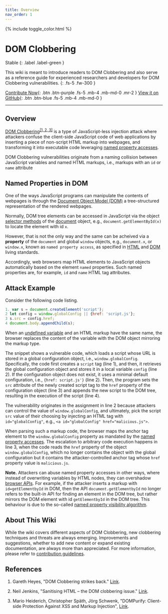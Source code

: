 ```yaml
---
title: Overview
nav_order: 1
---
```


{% include toggle_color.html %}


# DOM Clobbering

Stable
{: .label .label-green }

This wiki is meant to introduce readers to DOM Clobbering and also serve as a reference guide for experienced researchers and developers for DOM Clobbering vulnerabilities. 
{: .fs-5 .fw-300 }

[Contribute Now](https://soheilkhodayari.github.io/DOMClobbering/domc_wiki/contributions){: .btn .btn-purple .fs-5 .mb-4 .mb-md-0 .mr-2 } [View it on GitHub](https://github.com/SoheilKhodayari/DOMClobbering){: .btn .btn-blue .fs-5 .mb-4 .mb-md-0 }

<hr>


## Overview

[DOM Clobbering](https://wicg.github.io/sanitizer-api/#dom-clobbering)<sup>[\[1, 2, 3\]](#references)</sup> is a type of JavaScript-less injection attack where attackers confuse the client-side JavaScript code of web applications by inserting a piece of non-script HTML markup into webpages, and transforming it into executable code leveraging [named property accesses](https://html.spec.whatwg.org/multipage/window-object.html#named-access-on-the-window-object).

DOM Clobbering vulnerabilities originate from a naming collision between JavaScript variables and named HTML markups, i.e., markups with an `id` or `name` attribute

## Named Properties in DOM

One of the ways JavaScript programs can manipulate the contents of webpages is through the [Document Object Model (DOM)](https://www.w3.org/TR/WD-DOM/introduction.html) a tree-structured representation of the rendered webpages.

Normally, DOM tree elements can be accessed in JavaScript via the object [selector methods](https://www.w3.org/TR/selectors-4/) of the [document](https://developer.mozilla.org/en-US/docs/Web/API/Document) object, e.g., `document.getElementById(x)` to locate the element with id `x`.

However, that is not the only way and the same can be acheived via a **property** of the `document` and global `window` objects, e.g., `document.x`, or `window.x`, known as `named property access`, as specified in [HTML](https://html.spec.whatwg.org/multipage/window-object.html#named-access-on-the-window-object) and [DOM](https://html.spec.whatwg.org/multipage/dom.html#dom-tree-accessors) living standards. 

Accordingly, web browsers map HTML elements to JavaScript objects automatically based on the element `named` properties. Such named properties are, for example, `id` and `name` HTML tag attributes. 



## Attack Example

Consider the following code listing. 

```js
1. var s = document.createElement('script');
2 let config = window.globalConfig || {href: 'script.js'};
3 s.src = config.href;
4 document.body.appendChild(s);
```

When an [undefined variable](https://developer.mozilla.org/en-US/docs/Web/JavaScript/Reference/Global_Objects/undefined) and an HTML markup have the same name, the browser replaces the content of the variable with the DOM object mirroring the markup type. 

The snippet shows a vulnerable code, which loads a script whose URL is stored in a global configuration object, i.e., `window.globalConfig`. Specifically, the code first creates a `script` tag (line 1), and then, it retrieves the global configuration object and stores it in a local variable `config` (line 2). If the configuration object does not exist, it uses a minimal default configuration, i.e., `{href: script.js'}` (line 2). Then, the program sets the `src` attribute of the newly created script tag to the `href` property of the configuration object (line 3) and appends the new script to the DOM tree, resulting in the execution of the script (line 4). 

The vulnerability originates in the assignment in line 2 because
attackers can control the value of `window.globalConfig`, and ultimately, pick the script `src` value of their choosing by injecting an HTML tag with `id="globalConfig"`, e.g., `<a id="globalConfig" href="malicious.js">`. 

When parsing such a markup code, the browser maps the anchor tag element to the `window.globalConfig` property as mandated by the [named property accesses](https://html.spec.whatwg.org/multipage/window-object.html#named-access-on-the-window-object). The escalation to arbitrary code execution happens in line 3, when the code reads the `href` property of the object `window.globalConfig`, which no longer contains the object with the global configuration but it contains the attacker-controlled anchor tag whose `href` property value is `malicious.js`. 


**Note.** Attackers can abuse named property accesses in other ways, where instead of overwriting variables by HTML nodes, they can overshadow [browser APIs](https://developer.mozilla.org/en-US/docs/Web/API). For example, if the attacker inserts a markup with `id=getElementbyId` in DOM, then the API `document.getElementbyId` no longer refers to the built-in API for finding an element in the DOM tree, but rather mirrors the DOM element with id `getElementbyId` in the DOM tree. This behaviour is due to the so-called [named property visibility algorithm](https://webidl.spec.whatwg.org/#legacy-platform-object-abstract-ops).



## About This Wiki

While the wiki covers different aspects of DOM Clobbering, new clobbering techniques and threats are always emerging. Improvements and suggestions, whether to add new content or expand existing documentation, are always more than appreciated. For more information, please refer to [contribution guidelines](./contributions).


## References

1. Gareth Heyes, "DOM Clobbering strikes back." [Link](https://portswigger.net/research/dom-clobbering-strikes-back).

2. Neil Jenkins, "Sanitising HTML – the DOM clobbering issue." [Link](https://fastmail.blog/advanced/sanitising-html-the-dom-clobbering-issue/).

3. Mario Heiderich, Christopher Späth, Jörg Schwenk, "DOMPurify: Client-side Protection Against XSS and Markup Injection", [Link](https://link.springer.com/chapter/10.1007/978-3-319-66399-9_7).

